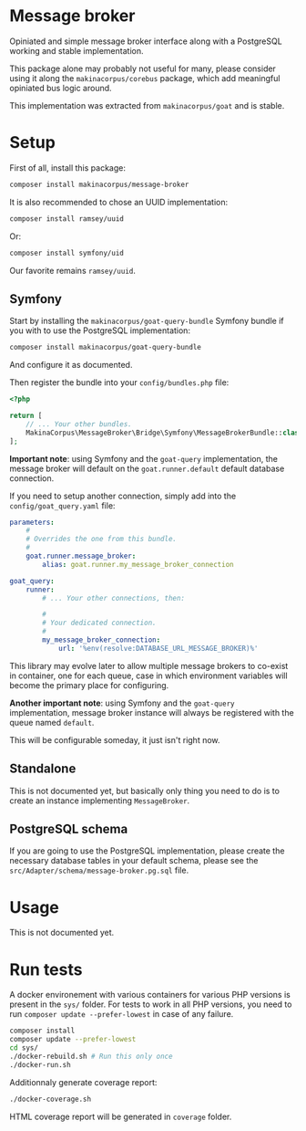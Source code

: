 # Message broker

Opiniated and simple message broker interface along with a PostgreSQL
working and stable implementation.

This package alone may probably not useful for many, please consider using it
along the `makinacorpus/corebus` package, which add meaningful opiniated bus
logic around.

This implementation was extracted from `makinacorpus/goat` and is stable.

# Setup

First of all, install this package:

```sh
composer install makinacorpus/message-broker
```

It is also recommended to chose an UUID implementation:

```sh
composer install ramsey/uuid
```

Or:

```sh
composer install symfony/uid
```

Our favorite remains `ramsey/uuid`.

## Symfony

Start by installing the `makinacorpus/goat-query-bundle` Symfony bundle if you
with to use the PostgreSQL implementation:

```sh
composer install makinacorpus/goat-query-bundle
```

And configure it as documented.

Then register the bundle into your `config/bundles.php` file:

```php
<?php

return [
    // ... Your other bundles.
    MakinaCorpus\MessageBroker\Bridge\Symfony\MessageBrokerBundle::class => ['all' => true],
];
```

**Important note**: using Symfony and the `goat-query` implementation, the
message broker will default on the `goat.runner.default` default database
connection.

If you need to setup another connection, simply add into the
`config/goat_query.yaml` file:

```yaml
parameters:
    #
    # Overrides the one from this bundle.
    #
    goat.runner.message_broker:
        alias: goat.runner.my_message_broker_connection

goat_query:
    runner:
        # ... Your other connections, then:

        #
        # Your dedicated connection.
        #
        my_message_broker_connection:
            url: '%env(resolve:DATABASE_URL_MESSAGE_BROKER)%'
```

This library may evolve later to allow multiple message brokers to co-exist
in container, one for each queue, case in which environment variables will
become the primary place for configuring.

**Another important note**: using Symfony and the `goat-query` implementation,
message broker instance will always be registered with the queue named
`default`.

This will be configurable someday, it just isn't right now.

## Standalone

This is not documented yet, but basically only thing you need to do is to
create an instance implementing `MessageBroker`.

## PostgreSQL schema

If you are going to use the PostgreSQL implementation, please create the
necessary database tables in your default schema, please see the
`src/Adapter/schema/message-broker.pg.sql` file.

# Usage

This is not documented yet.

# Run tests

A docker environement with various containers for various PHP versions is
present in the `sys/` folder. For tests to work in all PHP versions, you
need to run `composer update --prefer-lowest` in case of any failure.

```sh
composer install
composer update --prefer-lowest
cd sys/
./docker-rebuild.sh # Run this only once
./docker-run.sh
```

Additionnaly generate coverage report:

```sh
./docker-coverage.sh
```

HTML coverage report will be generated in `coverage` folder.
